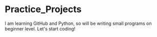 # Practice_Projects
I am learning GitHub and Python, so will be writing small programs on beginner level.
Let's start coding!
